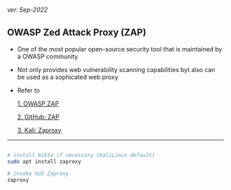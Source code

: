 <h6>ver. Sep-2022</h6>
<h2> OWASP Zed Attack Proxy (ZAP)</h2>

-   One of the most popular open-source security tool that is maintained by a OWASP community
-   Not only provides web vulnerability scanning capabilities byt also can be used as a sophicated web proxy
-   Refer to

    [1. OWASP ZAP](https://www.zaproxy.org/)

    [2. GitHub: ZAP](https://github.com/zaproxy)

    [3. Kali: Zaproxy](https://www.kali.org/tools/zaproxy/)

---

```sh

# install Nikto if necessary (KaliLinux default)
sudo apt install zaproxy

# invoke GUI Zaproxy
zaproxy

```
